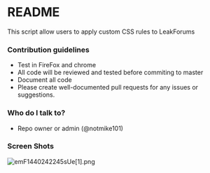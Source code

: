 # README #

This script allow users to apply custom CSS rules to LeakForums

### Contribution guidelines ###

* Test in FireFox and chrome
* All code will be reviewed and tested before commiting to master
* Document all code
* Please create well-documented pull requests for any issues or suggestions.

### Who do I talk to? ###

* Repo owner or admin (@notmike101)

### Screen Shots ###
![emF1440242245sUe[1].png](https://bitbucket.org/repo/qGnLoo/images/2341536261-emF1440242245sUe%5B1%5D.png)